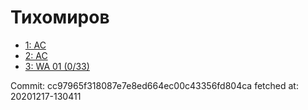 # Тихомиров
- [1: AC](1.md)
- [2: AC](2.md)
- [3: WA 01 (0/33)](3.md)

Commit: cc97965f318087e7e8ed664ec00c43356fd804ca
 fetched at: 20201217-130411
